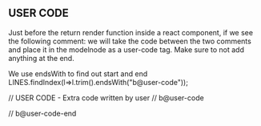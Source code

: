 ## USER CODE


Just before the return render function inside a react component, if we see the following comment: we will take the code between the two comments and place it in the modelnode as a user-code tag. Make sure to not add anything at the end.

We use endsWith to find out start and end
LINES.findIndex(l=>l.trim().endsWith("b@user-code")); 

// USER CODE - Extra code written by user
// b@user-code

// b@user-code-end
